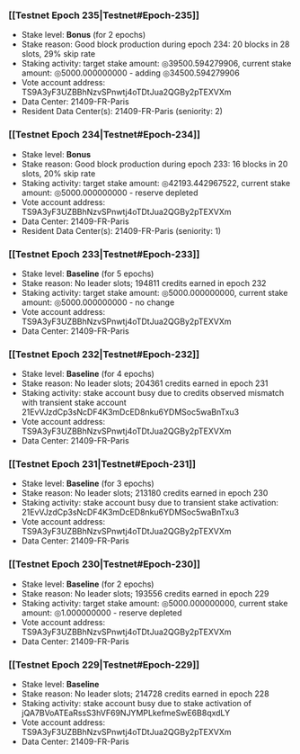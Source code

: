 ### [[Testnet Epoch 235|Testnet#Epoch-235]]
* Stake level: **Bonus** (for 2 epochs)
* Stake reason: Good block production during epoch 234: 20 blocks in 28 slots, 29% skip rate
* Staking activity: target stake amount: ◎39500.594279906, current stake amount: ◎5000.000000000 - adding ◎34500.594279906
* Vote account address: TS9A3yF3UZBBhNzvSPnwtj4oTDtJua2QGBy2pTEXVXm
* Data Center: 21409-FR-Paris
* Resident Data Center(s): 21409-FR-Paris (seniority: 2)
### [[Testnet Epoch 234|Testnet#Epoch-234]]
* Stake level: **Bonus**
* Stake reason: Good block production during epoch 233: 16 blocks in 20 slots, 20% skip rate
* Staking activity: target stake amount: ◎42193.442967522, current stake amount: ◎5000.000000000 - reserve depleted
* Vote account address: TS9A3yF3UZBBhNzvSPnwtj4oTDtJua2QGBy2pTEXVXm
* Data Center: 21409-FR-Paris
* Resident Data Center(s): 21409-FR-Paris (seniority: 1)
### [[Testnet Epoch 233|Testnet#Epoch-233]]
* Stake level: **Baseline** (for 5 epochs)
* Stake reason: No leader slots; 194811 credits earned in epoch 232
* Staking activity: target stake amount: ◎5000.000000000, current stake amount: ◎5000.000000000 - no change
* Vote account address: TS9A3yF3UZBBhNzvSPnwtj4oTDtJua2QGBy2pTEXVXm
* Data Center: 21409-FR-Paris
### [[Testnet Epoch 232|Testnet#Epoch-232]]
* Stake level: **Baseline** (for 4 epochs)
* Stake reason: No leader slots; 204361 credits earned in epoch 231
* Staking activity: stake account busy due to credits observed mismatch with transient stake account 21EvVJzdCp3sNcDF4K3mDcED8nku6YDMSoc5waBnTxu3
* Vote account address: TS9A3yF3UZBBhNzvSPnwtj4oTDtJua2QGBy2pTEXVXm
* Data Center: 21409-FR-Paris
### [[Testnet Epoch 231|Testnet#Epoch-231]]
* Stake level: **Baseline** (for 3 epochs)
* Stake reason: No leader slots; 213180 credits earned in epoch 230
* Staking activity: stake account busy due to transient stake activation: 21EvVJzdCp3sNcDF4K3mDcED8nku6YDMSoc5waBnTxu3
* Vote account address: TS9A3yF3UZBBhNzvSPnwtj4oTDtJua2QGBy2pTEXVXm
* Data Center: 21409-FR-Paris
### [[Testnet Epoch 230|Testnet#Epoch-230]]
* Stake level: **Baseline** (for 2 epochs)
* Stake reason: No leader slots; 193556 credits earned in epoch 229
* Staking activity: target stake amount: ◎5000.000000000, current stake amount: ◎1.000000000 - reserve depleted
* Vote account address: TS9A3yF3UZBBhNzvSPnwtj4oTDtJua2QGBy2pTEXVXm
* Data Center: 21409-FR-Paris
### [[Testnet Epoch 229|Testnet#Epoch-229]]
* Stake level: **Baseline**
* Stake reason: No leader slots; 214728 credits earned in epoch 228
* Staking activity: stake account busy due to stake activation of jQA7BVoATEaRssS3hVF69NJYMPLkefmeSwE6B8qxdLY
* Vote account address: TS9A3yF3UZBBhNzvSPnwtj4oTDtJua2QGBy2pTEXVXm
* Data Center: 21409-FR-Paris